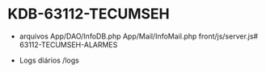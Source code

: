 # KDB-63112-TECUMSEH
- arquivos
    App/DAO/InfoDB.php
    App/Mail/InfoMail.php
    front/js/server.js# 63112-TECUMSEH-ALARMES

- Logs diários /logs